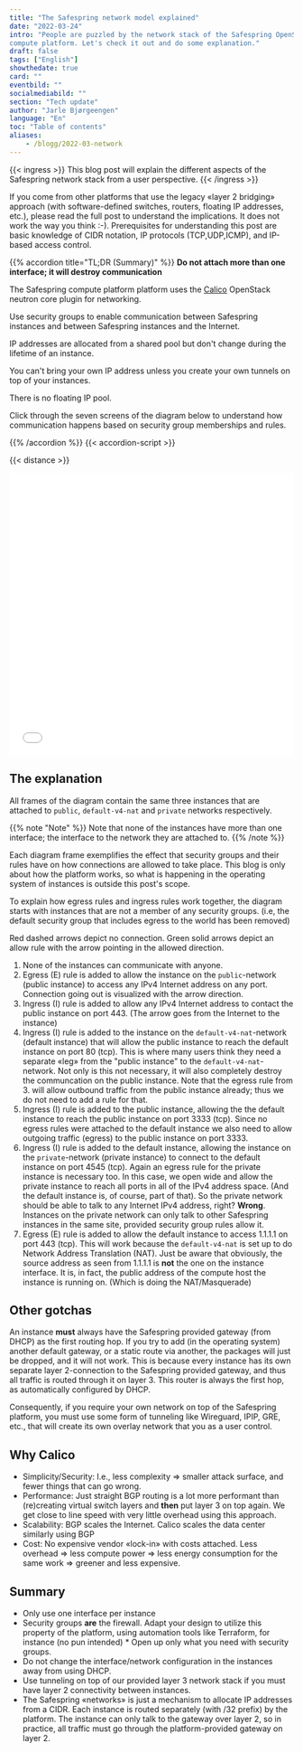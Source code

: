 ```yaml
---
title: "The Safespring network model explained"
date: "2022-03-24"
intro: "People are puzzled by the network stack of the Safespring OpenStack
compute platform. Let's check it out and do some explanation."
draft: false
tags: ["English"]
showthedate: true
card: ""
eventbild: ""
socialmediabild: ""
section: "Tech update"
author: "Jarle Bjørgeengen"
language: "En"
toc: "Table of contents"
aliases:
    - /blogg/2022-03-network
---
```


{{< ingress >}}
This blog post will explain the different aspects of the Safespring network
stack from a user perspective.
{{< /ingress >}}

If you come from other platforms that use the legacy
«layer 2 bridging» approach (with software-defined switches, routers,
floating IP addresses, etc.), please read the full post to understand the
implications. It does not work the way you think :-). Prerequisites for
understanding this post are basic knowledge of CIDR notation, IP protocols
(TCP,UDP,ICMP), and IP-based access control.


{{% accordion title="TL;DR (Summary)" %}}
**Do not attach more than one interface; it will destroy communication**  

The Safespring compute platform platform uses the [Calico][calico] OpenStack neutron core
plugin for networking.  

Use security groups to enable communication between
Safespring instances and between Safespring instances and the Internet.  

IP addresses are allocated from a shared pool but don't change during the
lifetime of an instance.  

You can't bring your own IP address unless you create your own tunnels on top
of your instances.  

There is no floating IP pool.  

Click through the seven screens of the diagram below to understand how
communication happens based on security group memberships and rules.  

{{% /accordion %}}
{{< accordion-script >}}

{{< distance >}}

[calico]: https://www.tigera.io/project-calico/

<iframe src="/img/safespring-network.sozi.html"  width="100%" height="500" style="border:0"></iframe>

## The explanation

All frames of the diagram contain the same three instances that are attached
to `public`, `default-v4-nat` and `private` networks respectively.

{{% note "Note" %}}
Note that none of the instances have more than one interface; the interface to the network they are attached to.
{{% /note %}}

Each diagram frame exemplifies the effect that security groups and their rules have on how
connections are allowed to take place. This blog is only about how the platform
works, so what is happening in the operating system of instances is outside
this post's scope.


To explain how egress rules and ingress rules work together, the
diagram starts with instances that are not a member of any security groups.
(i.e, the default security group that includes egress to the world has been
removed)

Red dashed arrows depict no connection. Green solid arrows depict an allow rule
with the arrow pointing in the allowed direction.


1. None of the instances can communicate with anyone.
2. Egress (E) rule is added to allow the instance on the `public`-network
   (public instance) to access any IPv4 Internet address on any
port. Connection going out is visualized with the arrow direction.  
3. Ingress (I) rule is added to allow any IPv4 Internet address to contact the
   public instance on port 443. (The arrow goes from the Internet to the
instance)
4. Ingress (I) rule is added to the instance on the `default-v4-nat`-network
   (default instance) that will allow the public instance to reach the default
instance on port 80 (tcp). This is where many users think they need a separate
«leg» from the "public instance" to the `default-v4-nat`-network. Not only is
this not necessary, it will also completely destroy the communcation on the public
instance. Note that the egress rule from 3. will allow outbound
traffic from the public instance already; thus we do not need to add a rule for
that.
5. Ingress (I) rule is added to the public instance, allowing the the
   default instance to reach the public instance on port 3333 (tcp). Since
no egress rules were attached to the default instance we also need to
allow outgoing traffic (egress) to the public instance on port 3333.
6. Ingress (I) rule is added to the default instance, allowing the instance on
   the `private`-network (private instance) to connect to the default instance
on port 4545 (tcp). Again an egress rule for the private instance is necessary
too. In this case, we open wide and allow the private instance to reach all
ports in all of the IPv4 address space. (And the default instance is, of course,
part of that). So the private network should be able to talk to any Internet
IPv4 address, right? **Wrong**. Instances on the private network can only talk
to other Safespring instances in the same site, provided security group rules
allow it.    
7. Egress (E) rule is added to allow the default instance to access 1.1.1.1 on
   port 443 (tcp). This will work because the `default-v4-nat` is set up to do Network Address
Translation (NAT). Just be aware that obviously, the source
address as seen from 1.1.1.1 is **not** the one on the instance interface. It
is, in fact, the public address of the compute host the instance is running on.
(Which is doing the NAT/Masquerade)  

## Other gotchas

An instance **must** always have the Safespring provided gateway (from
DHCP) as the first routing hop. If you try to add (in the operating
system) another default gateway, or a static route via another, the packages
will just be dropped, and it will not work.
This is because every instance has its own separate layer 2-connection to the
Safespring provided gateway, and thus all traffic is routed through it on layer
3. This router is always the first hop, as automatically configured by DHCP.

Consequently, if you require your own network on top of the Safespring
platform, you must use some form of tunneling like Wireguard, IPIP, GRE, etc.,
that will create its own overlay network that you as a user control.

## Why Calico  

* Simplicity/Security: I.e., less complexity => smaller attack surface, and fewer
things that can go wrong.
* Performance: Just straight BGP routing is a lot more performant than
(re)creating virtual switch layers and **then** put layer 3 on top again. We
get close to line speed with very little overhead using this approach.
* Scalability: BGP scales the Internet. Calico scales the data center similarly
using BGP
* Cost: No expensive vendor «lock-in» with costs attached. Less overhead =>
less compute power => less energy consumption for the same work => greener and
less expensive.  

## Summary

* Only use one interface per instance
* Security groups **are** the firewall. Adapt your design to utilize this
property of the platform, using automation tools like Terraform, for instance
(no pun intended) * Open up only what you need with security groups.
* Do not change the interface/network configuration in the instances away from
using DHCP.
* Use tunneling on top of our provided layer 3 network stack if you must
have layer 2 connectivity between instances.
* The Safespring «networks» is just a mechanism to allocate IP addresses from a
CIDR. Each instance is routed separately (with /32 prefix) by the platform. The
instance can only talk to the gateway over layer 2, so in practice, all
traffic must go through the platform-provided gateway on layer 2.
